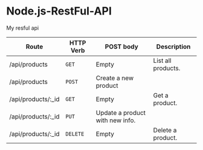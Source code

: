 # Node.js-RestFul-API
My resful api

| Route | HTTP Verb	 | POST body	 | Description	 |
| --- | --- | --- | --- |
| /api/products | `GET` | Empty | List all products. |
| /api/products | `POST` | Create a new product |
| /api/products/:_id | `GET` | Empty | Get a product. |
| /api/products/:_id | `PUT` | Update a product with new info. |
| /api/products/:_id | `DELETE` | Empty | Delete a product. |
